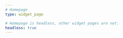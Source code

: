 ```yaml
---
# Homepage
type: widget_page

# Homepage is headless, other widget pages are not.
headless: true
---
```


